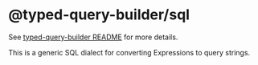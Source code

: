 # @typed-query-builder/sql

See [typed-query-builder README](https://github.com/ClickerMonkey/typed-query-builder/blob/master/README.md) for more details.

This is a generic SQL dialect for converting Expressions to query strings.